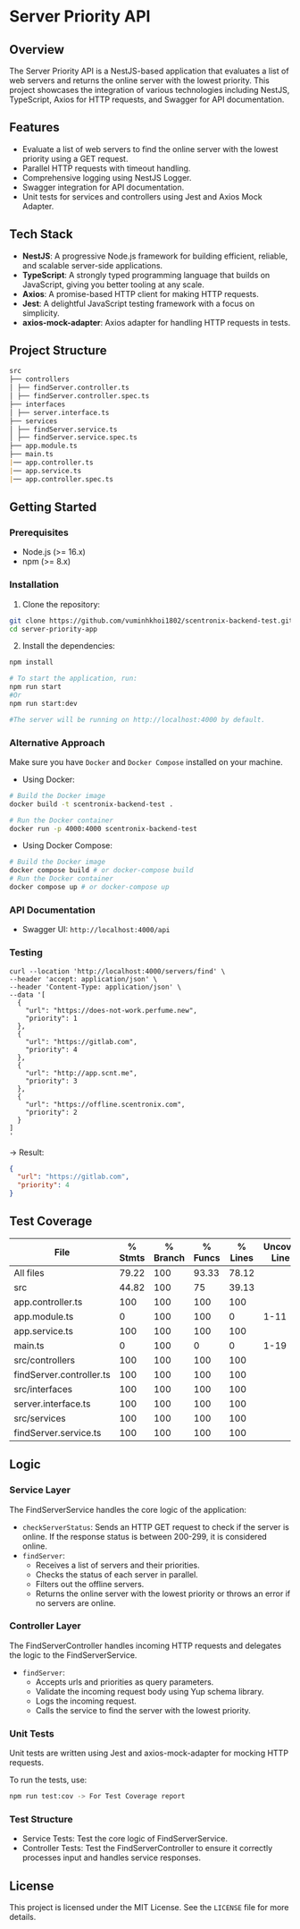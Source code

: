# Server Priority API

## Overview

The Server Priority API is a NestJS-based application that evaluates a list of web servers and returns the online server with the lowest priority. This project showcases the integration of various technologies including NestJS, TypeScript, Axios for HTTP requests, and Swagger for API documentation.

## Features

- Evaluate a list of web servers to find the online server with the lowest priority using a GET request.
- Parallel HTTP requests with timeout handling.
- Comprehensive logging using NestJS Logger.
- Swagger integration for API documentation.
- Unit tests for services and controllers using Jest and Axios Mock Adapter.

## Tech Stack

- **NestJS**: A progressive Node.js framework for building efficient, reliable, and scalable server-side applications.
- **TypeScript**: A strongly typed programming language that builds on JavaScript, giving you better tooling at any scale.
- **Axios**: A promise-based HTTP client for making HTTP requests.
- **Jest**: A delightful JavaScript testing framework with a focus on simplicity.
- **axios-mock-adapter**: Axios adapter for handling HTTP requests in tests.

## Project Structure
```markdown
src
├── controllers
│ ├── findServer.controller.ts
│ ├── findServer.controller.spec.ts
├── interfaces
│ ├── server.interface.ts
├── services
│ ├── findServer.service.ts
│ ├── findServer.service.spec.ts
├── app.module.ts
├── main.ts
|── app.controller.ts
|── app.service.ts
|── app.controller.spec.ts
```


## Getting Started

### Prerequisites

- Node.js (>= 16.x)
- npm (>= 8.x)

### Installation

1. Clone the repository:

```bash
git clone https://github.com/vuminhkhoi1802/scentronix-backend-test.git
cd server-priority-app
```

2. Install the dependencies:
```bash
npm install

# To start the application, run:
npm run start
#Or
npm run start:dev

#The server will be running on http://localhost:4000 by default.
```

### Alternative Approach
Make sure you have `Docker` and `Docker Compose` installed on your machine.

- Using Docker:

```bash
# Build the Docker image
docker build -t scentronix-backend-test .

# Run the Docker container
docker run -p 4000:4000 scentronix-backend-test
````
- Using Docker Compose:

```bash
# Build the Docker image
docker compose build # or docker-compose build
# Run the Docker container
docker compose up # or docker-compose up
```

### API Documentation

- Swagger UI: `http://localhost:4000/api`

### Testing
```shell
curl --location 'http://localhost:4000/servers/find' \
--header 'accept: application/json' \
--header 'Content-Type: application/json' \
--data '[
  {
    "url": "https://does-not-work.perfume.new",
    "priority": 1
  },
  {
    "url": "https://gitlab.com",
    "priority": 4
  },
  {
    "url": "http://app.scnt.me",
    "priority": 3
  },
  {
    "url": "https://offline.scentronix.com",
    "priority": 2
  }
]
'
```
-> Result:
```json
{
  "url": "https://gitlab.com",
  "priority": 4
}
```

## Test Coverage
| File                       | % Stmts | % Branch | % Funcs | % Lines | Uncovered Line #s |
|----------------------------|---------|----------|---------|---------|-------------------|
| All files                  |   79.22 |      100 |   93.33 |   78.12 |                   |
| src                        |   44.82 |      100 |      75 |   39.13 |                   |
| app.controller.ts          |     100 |      100 |     100 |     100 |                   |
| app.module.ts              |       0 |      100 |     100 |       0 | 1-11              |
| app.service.ts             |     100 |      100 |     100 |     100 |                   |
| main.ts                    |       0 |      100 |       0 |       0 | 1-19              |
| src/controllers            |     100 |      100 |     100 |     100 |                   |
| findServer.controller.ts   |     100 |      100 |     100 |     100 |                   |
| src/interfaces             |     100 |      100 |     100 |     100 |                   |
| server.interface.ts        |     100 |      100 |     100 |     100 |                   |
| src/services               |     100 |      100 |     100 |     100 |                   |
| findServer.service.ts      |     100 |      100 |     100 |     100 |                   |


## Logic
### Service Layer
The FindServerService handles the core logic of the application:
- `checkServerStatus`: Sends an HTTP GET request to check if the server is online. If the response status is between 200-299, it is considered online.
- `findServer`:
  + Receives a list of servers and their priorities.
  + Checks the status of each server in parallel.
  + Filters out the offline servers.
  + Returns the online server with the lowest priority or throws an error if no servers are online.
  
### Controller Layer

The FindServerController handles incoming HTTP requests and delegates the logic to the FindServerService.

- `findServer`:
  + Accepts urls and priorities as query parameters.
  + Validate the incoming request body using Yup schema library.
  + Logs the incoming request.
  + Calls the service to find the server with the lowest priority.

### Unit Tests
Unit tests are written using Jest and axios-mock-adapter for mocking HTTP requests.

To run the tests, use:

```bash
npm run test:cov -> For Test Coverage report
```

### Test Structure
- Service Tests: Test the core logic of FindServerService.
- Controller Tests: Test the FindServerController to ensure it correctly processes input and handles service responses.

## License
This project is licensed under the MIT License. See the `LICENSE` file for more details.
